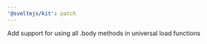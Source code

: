 ```yaml
---
'@sveltejs/kit': patch
---
```


Add support for using all .body methods in universal load functions
